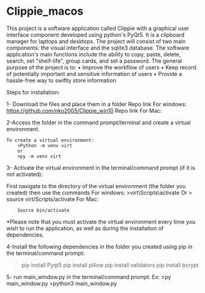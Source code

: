 # Clippie_macos
This project is a software application called Clippie with a graphical user interface component developed using python's PyQt5. It is a clipboard manager for laptops and desktops. The project will consist of two main components: the visual interface and the sqlite3 database. The software application's main functions include the ability to copy, paste, delete, search, set "shelf-life", group cards, and set a password. The general purpose of the project is to:   • Improve the workflow of users  • Keep record of potentially important and sensitive information of users  • Provide a hassle-free way to swiftly store information


Steps for installation:

1- Download the files and place them in a folder 
	Repo link For windows: https://github.com/nko2005/Clippie_win10
	Repo link For Mac: 

2-Access the folder in the command prompt/terminal and create a virtual environment.

	To create a virtual environment:
		>Python -m venv virt
		or
		>py -m venv virt 

3- Activate the virtual environment in the terminal/command prompt (if it is not activated):

First navigate to the directory of the virtual environment (the folder you created) then use the commands
	For windows:
		>virt\Scripts\activate
		Or
		> source virt/Scripts/activate 
	For Mac:
		
		Source bin/activate

*Please note that you must activate the virtual environment every time you wish to run the application, as well as during the installation of dependencies.
	

4-Install the following  dependencies in the folder you created  using pip in the terminal/command prompt:

>pip install Pyqt5
>pip install pillow 
>pip install validators
>pip install bcrypt


5- run main_window.py in the terminal/command prompt.
	Ex:
		>py main_window.py
		>python3 main_window.py
